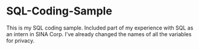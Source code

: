 # SQL-Coding-Sample
This is my SQL coding sample. Included part of my experience with SQL as an intern in SINA Corp. 
I've already changed the names of all the variables for privacy. 
